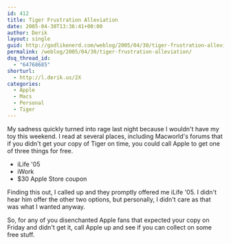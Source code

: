 ```yaml
---
id: 412
title: Tiger Frustration Alleviation
date: 2005-04-30T13:36:41+00:00
author: Derik
layout: single
guid: http://godlikenerd.com/weblog/2005/04/30/tiger-frustration-alleviation/
permalink: /weblog/2005/04/30/tiger-frustration-alleviation/
dsq_thread_id:
  - "64768685"
shorturl:
  - http://l.derik.us/2X
categories:
  - Apple
  - Macs
  - Personal
  - Tiger
---
```

My sadness quickly turned into rage last night because I wouldn't have my toy this weekend. I read at several places, including Macworld's forums that if you didn't get your copy of Tiger on time, you could call Apple to get one of three things for free.

  * iLife '05
  * iWork
  * $30 Apple Store coupon

Finding this out, I called up and they promptly offered me iLife '05. I didn't hear him offer the other two options, but personally, I didn't care as that was what I wanted anyway.

So, for any of you disenchanted Apple fans that expected your copy on Friday and didn't get it, call Apple up and see if you can collect on some free stuff.
